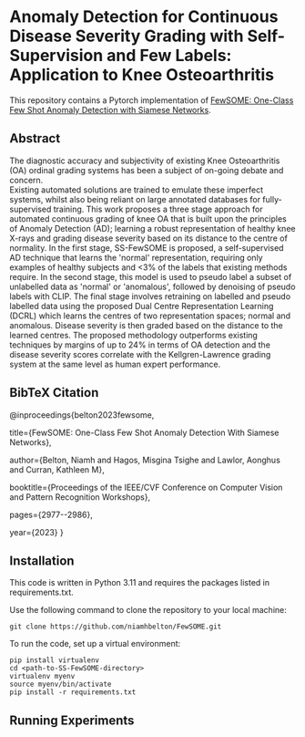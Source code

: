 # Anomaly Detection for Continuous Disease Severity Grading with Self-Supervision and Few Labels: Application to Knee Osteoarthritis

This repository contains a Pytorch implementation of [FewSOME: One-Class Few Shot Anomaly Detection with Siamese Networks](https://arxiv.org/pdf/2301.06957.pdf).

## Abstract
The diagnostic accuracy and subjectivity of existing Knee Osteoarthritis (OA) ordinal grading systems has been a subject of on-going debate and concern.  
Existing automated solutions are trained to emulate these imperfect systems, whilst also being reliant on  large annotated databases for fully-supervised training. This work proposes a three stage approach for automated continuous grading of knee OA that is built upon the principles of Anomaly Detection (AD); learning a robust representation of healthy knee X-rays and grading disease severity based on its distance to the centre of normality. In the first stage, SS-FewSOME is proposed, a self-supervised AD technique that learns the 'normal' representation, requiring only examples of healthy subjects and <3% of the labels that existing methods require. In the second stage, this model is used to pseudo label a subset of unlabelled data as 'normal' or 'anomalous', followed by denoising of pseudo labels with CLIP. The final stage involves retraining on labelled and pseudo labelled data using the proposed Dual Centre Representation Learning (DCRL) which learns the centres of two representation spaces; normal and anomalous. Disease severity is then graded based on the distance to the learned centres. The proposed methodology outperforms existing techniques by margins of up to 24% in terms of OA detection and the disease severity scores correlate with the Kellgren-Lawrence grading system at the same level as human expert performance. 



## BibTeX Citation 

@inproceedings{belton2023fewsome,

  title={FewSOME: One-Class Few Shot Anomaly Detection With Siamese Networks},

  author={Belton, Niamh and Hagos, Misgina Tsighe and Lawlor, Aonghus and Curran, Kathleen M},
  
  booktitle={Proceedings of the IEEE/CVF Conference on Computer Vision and Pattern Recognition Workshops},
  
  pages={2977--2986},
  
  year={2023}
}



## Installation 
This code is written in Python 3.11 and requires the packages listed in requirements.txt.

Use the following command to clone the repository to your local machine:


```
git clone https://github.com/niamhbelton/FewSOME.git
```

To run the code, set up a virtual environment:

```
pip install virtualenv
cd <path-to-SS-FewSOME-directory>
virtualenv myenv
source myenv/bin/activate
pip install -r requirements.txt
```


## Running Experiments
